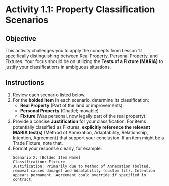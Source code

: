 # Activity 1.1: Property Classification Scenarios

## Objective

This activity challenges you to apply the concepts from Lesson 1.1, specifically distinguishing between Real Property, Personal Property, and Fixtures. Your focus should be on utilizing the **Tests of a Fixture (MARIA)** to justify your classifications in ambiguous situations.

## Instructions

1.  Review each scenario listed below.
2.  For the **bolded item** in each scenario, determine its classification:
    *   **Real Property** (Part of the land or improvements)
    *   **Personal Property** (Chattel; movable)
    *   **Fixture** (Was personal, now legally part of the real property)
3.  Provide a concise **Justification** for your classification. For items potentially classified as Fixtures, **explicitly reference the relevant MARIA test(s)** (Method of Annexation, Adaptability, Relationship, Intention, Agreement) that support your conclusion. If an item might be a Trade Fixture, note that.
4.  Format your response clearly, for example:
    ```
    Scenario X: [Bolded Item Name]
    Classification: Fixture
    Justification: Primarily due to Method of Annexation (bolted, removal causes damage) and Adaptability (custom fit). Intention appears permanent. Agreement could override if specified in contract.
